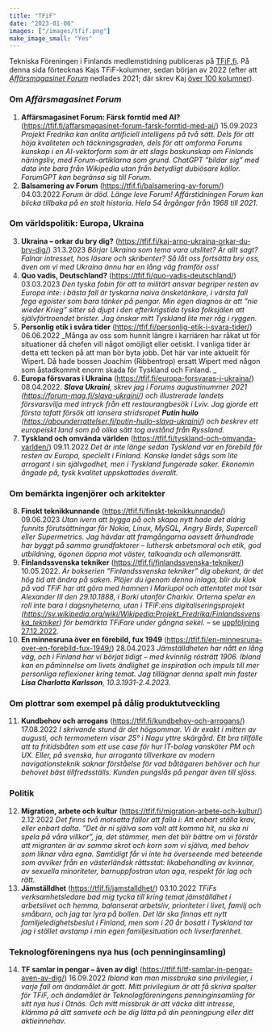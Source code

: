 ```yaml
---
title: "TFiF"
date: "2023-01-06"
images: ["/images/tfif.png"]
make_image_small: "Yes"
---
```


<!-- ![TFiF-bild](/images/tfif.png#floatright) -->
<!-- http://www.ebadf.net/2016/10/19/centering-images-in-hugo/#the-solution -->

Tekniska Föreningen i Finlands medlemstidning publiceras på [TFiF.fi](https://tfif.fi). På denna sida förtecknas Kajs TFiF-kolumner, sedan början av 2022 (efter att [_Affärsmagasinet Forum_](https://forum-mag.fi) nedlades 2021; där skrev Kaj [över 100 kolumner](https://forum-mag.fi/kaj-arno)).

### Om _Affärsmagasinet Forum_

1. **Affärsmagasinet Forum: Färsk forntid med AI?** (https://tfif.fi/affarsmagasinet-forum-farsk-forntid-med-ai/) 15.09.2023
    _Projekt Fredrika kan anlita artificiell intelligens på två sätt. Dels för att höja kvaliteten och täckningsgraden, dels för att omforma Forums kunskap i en AI-vektorform som är ett slags baskunskap om Finlands näringsliv, med Forum-artiklarna som grund. ChatGPT ”bildar sig” med data inte bara från Wikipedia utan från betydligt dubiösare källor. ForumGPT kan begränsa sig till Forum._
1. **Balsamering av Forum** (https://tfif.fi/balsamering-av-forum/) 04.03.2022
    _Forum är död. Länge leve Forum! Affärstidningen Forum kan blicka tillbaka på en stolt historia. Hela 54 årgångar från 1968 till 2021._

### Om världspolitik: Europa, Ukraina

3. **Ukraina – orkar du bry dig?** (https://tfif.fi/kaj-arno-ukraina-orkar-du-bry-dig/) 31.3.2023
    _Börjar Ukraina som tema vara utslitet? Är allt sagt? Falnar intresset, hos läsare och skribenter? Så låt oss fortsätta bry oss, även om vi med Ukraina ännu har en lång väg framför oss!_
4. **Quo vadis, Deutschland?** (https://tfif.fi/quo-vadis-deutschland/) 03.03.2023
    _Den tyska fobin för att ta militärt ansvar begriper resten av Europa inte: i bästa fall är tyskarna naiva önsketänkare, i värsta fall fega egoister som bara tänker på pengar. Min egen diagnos är att ”nie wieder Krieg” sitter så djupt i den efterkrigstida tyska folksjälen att självförtroendet brister. Jag önskar mitt Tyskland lite mer råg i ryggen._
5. **Personlig etik i svåra tider** (https://tfif.fi/personlig-etik-i-svara-tider/) 06.06.2022
    _Många av oss som hunnit längre i karriären har råkat ut för situationer då chefen vill något omöjligt eller oetiskt. I vanliga tider är detta ett tecken på att man bör byta jobb. Det här var inte aktuellt för Wipert. Då hade bossen Joachim (Ribbentrop) ersatt Wipert med någon som åstadkommit enorm skada för Tyskland och Finland. _
3. **Europa försvaras i Ukraina** (https://tfif.fi/europa-forsvaras-i-ukraina/) 08.04.2022.
	_**Slava Ukraini**, skrev jag i Forums augustinummer 2021 (https://forum-mag.fi/slava-ukraini/) och illustrerade landets försvarsvilja med intryck från ett restaurangbesök i Lviv. Jag gjorde ett första tafatt försök att lansera stridsropet **Putin huilo** (https://abounderrattelser.fi/putin-huilo-slava-ukraini/) och beskrev ett europeiskt land som på olika sätt tog avstånd från Ryssland._
3. **Tyskland och omvända världen** (https://tfif.fi/tyskland-och-omvanda-varlden/) 09.11.2022
   _Det är inte länge sedan Tyskland var en förebild för resten av Europa, speciellt i Finland. Kanske landet sågs som lite arrogant i sin självgodhet, men i Tyskland fungerade saker. Ekonomin ångade på, tysk kvalitet uppskattades överallt._

### Om bemärkta ingenjörer och arkitekter

8. **Finskt teknikkunnande** (https://tfif.fi/finskt-teknikkunnande/)
09.06.2023
    _Utan ivern att bygga på och skapa nytt hade det aldrig funnits förutsättningar för Nokia, Linux, MySQL, Angry Birds, Supercell eller Supermetrics. Jag hävdar att framgångarna oavsett århundrade har byggt på samma grundfaktorer – luthersk arbetsmoral och etik, god utbildning, ögonen öppna mot väster, talkoanda och allemansrätt._
4. **Finlandssvenska tekniker** (https://tfif.fi/finlandssvenska-tekniker/) 10.05.2022.
   _Är bokserien ”Finlandssvenska tekniker” dig obekant, är det hög tid att ändra på saken. Plöjer du igenom denna inlaga, blir du klok på vad TFiF har att göra med hamnen i Mariupol och attentatet mot tsar Alexander III den 29.10.1888, i Borki utanför Charkiv. Orterna spelar en roll inte bara i dagsnyheterna, utan i  TFiF:ens digitaliseringsprojekt (https://sv.wikipedia.org/wiki/Wikipedia:Projekt_Fredrika/Finlandssvenska_tekniker) för bemärkta TFiFare under gångna sekel._ – se [uppföljning 27.12.2022](https://tfif.fi/finlandssvenska-tekniker-erovrar-wikipedia/).
4. **En minnesruna över en förebild, fux 1949** (https://tfif.fi/en-minnesruna-over-en-forebild-fux-1949/) 28.04.2023
   _Jämställdheten har nått en lång väg, och i Finland har vi börjat tidigt – med kvinnlig rösträtt 1906. Ibland kan en påminnelse om livets ändlighet ge inspiration och impuls till mer personliga reflexioner kring temat. Jag tillägnar denna spalt min faster **Lisa Charlotta Karlsson**, 10.3.1931-2.4.2023._

### Om plottrar som exempel på dålig produktutveckling

11. **Kundbehov och arrogans** (https://tfif.fi/kundbehov-och-arrogans/) 17.08.2022
   _I skrivande stund är det högsommar. Vi är exakt i mitten av augusti, och termometern visar 25° i Nagu yttre skärgård. Ett bra tillfälle att ta fritidsbåten som ett use case för hur IT-bolag vansköter PM och UX. Eller, på svenska, hur arroganta tillverkare av modern navigationsteknik saknar förståelse för vad båtägaren behöver och hur behovet bäst tillfredsställs. Kunden pungslås på pengar även till sjöss._

### Politik

12. **Migration, arbete och kultur** (https://tfif.fi/migration-arbete-och-kultur/) 2.12.2022
    _Det finns två motsatta fällor att falla i: Att enbart ställa krav, eller enbart dalta. ”Det är ni själva som valt att komma hit, nu ska ni spela på våra villkor”, ja, det stämmer, men det blir bättre om vi förstår att migranten är av samma skrot och korn som vi själva, med behov som liknar våra egna. Samtidigt får vi inte ha överseende med beteende som avviker från en västerländsk rättsstat: likabehandling av kvinnor, av sexuella minoriteter, barnuppfostran utan aga, respekt för lag och rätt._
12. **Jämställdhet** (https://tfif.fi/jamstalldhet/) 03.10.2022
   _TFiFs verksamhetsledare bad mig tycka till kring temat jämställdhet i arbetslivet och hemma, balanserat arbetsliv, prioriteter i livet, familj och småbarn, och jag tar lyra på bollen. Det lär ska finnas ett nytt familjeledighetsbeslut i Finland, men som i 20 år bosatt i Tyskland tar jag i stället avstamp i min egen familjesituation och livserfarenhet._

### Teknologföreningens nya hus (och penninginsamling)

14. **TF samlar in pengar – även av dig!** (https://tfif.fi/tf-samlar-in-pengar-aven-av-dig/) 16.09.2022
   _Ibland kan man missbruka sina privilegier, i varje fall om ändamålet är gott. Mitt privilegium är att få skriva spalter för TFiF, och ändamålet är Teknologföreningens penninginsamling för sitt nya hus i Otnäs. Och mitt missbruk är att väcka ditt intresse, klämma på ditt samvete och be dig lätta på din penningpung eller ditt aktieinnehav._
